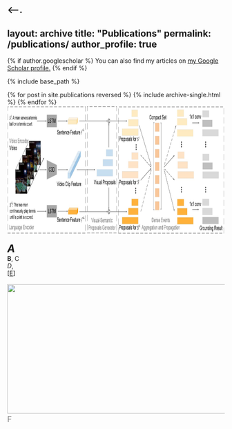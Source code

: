<--.
---
layout: archive
title: "Publications"
permalink: /publications/
author_profile: true
---

{% if author.googlescholar %}
  You can also find my articles on <u><a href="{{author.googlescholar}}">my Google Scholar profile</a>.</u>
{% endif %}

{% include base_path %}

{% for post in site.publications reversed %}
  {% include archive-single.html %}
{% endfor %}
<img src='./images/DepNet.jpg' width="800" height="300">

<i><strong><font size="5" >A</font></strong></i>  
<strong>B</strong>, C  
<i>D</i>,  
[[E]()]   
<br/><img src='/images/.jpg' width="800" height="300">  
<font size="4" color="gray">F</font>
